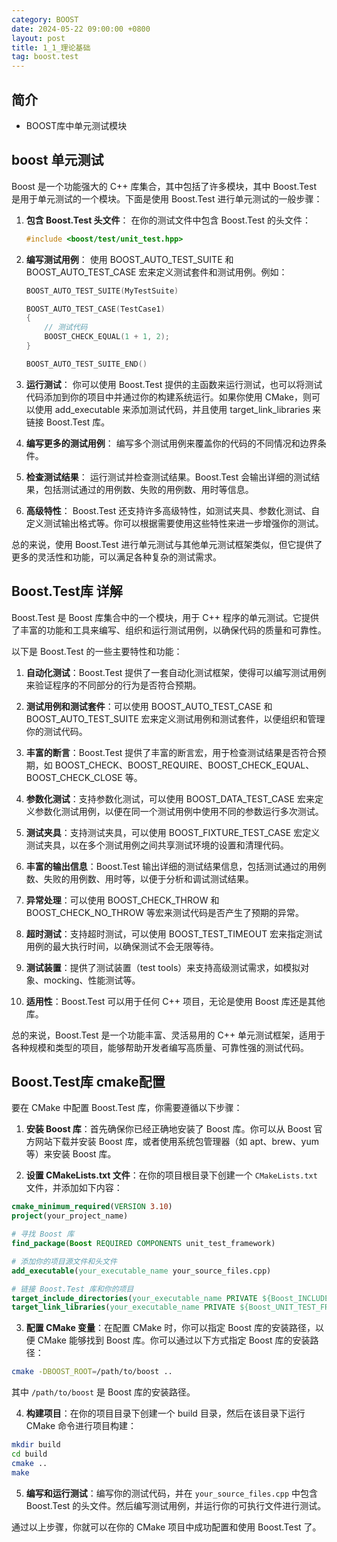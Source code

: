 ```yaml
---
category: BOOST
date: 2024-05-22 09:00:00 +0800
layout: post
title: 1_1_理论基础
tag: boost.test
---
```

## 简介

+ BOOST库中单元测试模块

## boost 单元测试

Boost 是一个功能强大的 C++ 库集合，其中包括了许多模块，其中 Boost.Test 是用于单元测试的一个模块。下面是使用 Boost.Test 进行单元测试的一般步骤：

1. **包含 Boost.Test 头文件**：
   在你的测试文件中包含 Boost.Test 的头文件：
   ```cpp
   #include <boost/test/unit_test.hpp>
   ```

2. **编写测试用例**：
   使用 BOOST_AUTO_TEST_SUITE 和 BOOST_AUTO_TEST_CASE 宏来定义测试套件和测试用例。例如：
   ```cpp
   BOOST_AUTO_TEST_SUITE(MyTestSuite)

   BOOST_AUTO_TEST_CASE(TestCase1)
   {
       // 测试代码
       BOOST_CHECK_EQUAL(1 + 1, 2);
   }

   BOOST_AUTO_TEST_SUITE_END()
   ```

3. **运行测试**：
   你可以使用 Boost.Test 提供的主函数来运行测试，也可以将测试代码添加到你的项目中并通过你的构建系统运行。如果你使用 CMake，则可以使用 add_executable 来添加测试代码，并且使用 target_link_libraries 来链接 Boost.Test 库。

4. **编写更多的测试用例**：
   编写多个测试用例来覆盖你的代码的不同情况和边界条件。

5. **检查测试结果**：
   运行测试并检查测试结果。Boost.Test 会输出详细的测试结果，包括测试通过的用例数、失败的用例数、用时等信息。

6. **高级特性**：
   Boost.Test 还支持许多高级特性，如测试夹具、参数化测试、自定义测试输出格式等。你可以根据需要使用这些特性来进一步增强你的测试。

总的来说，使用 Boost.Test 进行单元测试与其他单元测试框架类似，但它提供了更多的灵活性和功能，可以满足各种复杂的测试需求。

## Boost.Test库 详解

Boost.Test 是 Boost 库集合中的一个模块，用于 C++ 程序的单元测试。它提供了丰富的功能和工具来编写、组织和运行测试用例，以确保代码的质量和可靠性。

以下是 Boost.Test 的一些主要特性和功能：

1. **自动化测试**：Boost.Test 提供了一套自动化测试框架，使得可以编写测试用例来验证程序的不同部分的行为是否符合预期。

2. **测试用例和测试套件**：可以使用 BOOST_AUTO_TEST_CASE 和 BOOST_AUTO_TEST_SUITE 宏来定义测试用例和测试套件，以便组织和管理你的测试代码。

3. **丰富的断言**：Boost.Test 提供了丰富的断言宏，用于检查测试结果是否符合预期，如 BOOST_CHECK、BOOST_REQUIRE、BOOST_CHECK_EQUAL、BOOST_CHECK_CLOSE 等。

4. **参数化测试**：支持参数化测试，可以使用 BOOST_DATA_TEST_CASE 宏来定义参数化测试用例，以便在同一个测试用例中使用不同的参数运行多次测试。

5. **测试夹具**：支持测试夹具，可以使用 BOOST_FIXTURE_TEST_CASE 宏定义测试夹具，以在多个测试用例之间共享测试环境的设置和清理代码。

6. **丰富的输出信息**：Boost.Test 输出详细的测试结果信息，包括测试通过的用例数、失败的用例数、用时等，以便于分析和调试测试结果。

7. **异常处理**：可以使用 BOOST_CHECK_THROW 和 BOOST_CHECK_NO_THROW 等宏来测试代码是否产生了预期的异常。

8. **超时测试**：支持超时测试，可以使用 BOOST_TEST_TIMEOUT 宏来指定测试用例的最大执行时间，以确保测试不会无限等待。

9. **测试装置**：提供了测试装置（test tools）来支持高级测试需求，如模拟对象、mocking、性能测试等。

10. **适用性**：Boost.Test 可以用于任何 C++ 项目，无论是使用 Boost 库还是其他库。

总的来说，Boost.Test 是一个功能丰富、灵活易用的 C++ 单元测试框架，适用于各种规模和类型的项目，能够帮助开发者编写高质量、可靠性强的测试代码。

## Boost.Test库 cmake配置

要在 CMake 中配置 Boost.Test 库，你需要遵循以下步骤：

1. **安装 Boost 库**：首先确保你已经正确地安装了 Boost 库。你可以从 Boost 官方网站下载并安装 Boost 库，或者使用系统包管理器（如 apt、brew、yum 等）来安装 Boost 库。

2. **设置 CMakeLists.txt 文件**：在你的项目根目录下创建一个 `CMakeLists.txt` 文件，并添加如下内容：

```cmake
cmake_minimum_required(VERSION 3.10)
project(your_project_name)

# 寻找 Boost 库
find_package(Boost REQUIRED COMPONENTS unit_test_framework)

# 添加你的项目源文件和头文件
add_executable(your_executable_name your_source_files.cpp)

# 链接 Boost.Test 库和你的项目
target_include_directories(your_executable_name PRIVATE ${Boost_INCLUDE_DIRS})
target_link_libraries(your_executable_name PRIVATE ${Boost_UNIT_TEST_FRAMEWORK_LIBRARY})
```

3. **配置 CMake 变量**：在配置 CMake 时，你可以指定 Boost 库的安装路径，以便 CMake 能够找到 Boost 库。你可以通过以下方式指定 Boost 库的安装路径：

```bash
cmake -DBOOST_ROOT=/path/to/boost ..
```

其中 `/path/to/boost` 是 Boost 库的安装路径。

4. **构建项目**：在你的项目目录下创建一个 build 目录，然后在该目录下运行 CMake 命令进行项目构建：

```bash
mkdir build
cd build
cmake ..
make
```

5. **编写和运行测试**：编写你的测试代码，并在 `your_source_files.cpp` 中包含 Boost.Test 的头文件。然后编写测试用例，并运行你的可执行文件进行测试。

通过以上步骤，你就可以在你的 CMake 项目中成功配置和使用 Boost.Test 了。
